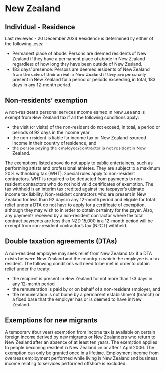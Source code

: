 # New Zealand
## Individual - Residence
Last reviewed - 20 December 2024
Residence is determined by either of the following tests:
  * Permanent place of abode: Persons are deemed residents of New Zealand if they have a permanent place of abode in New Zealand regardless of how long they have been outside of New Zealand. 
  * 183 days’ presence: Persons are deemed residents of New Zealand from the date of their arrival in New Zealand if they are personally present in New Zealand for a period or periods exceeding, in total, 183 days in any 12-month period. 


## Non-residents’ exemption
A non-resident’s personal services income earned in New Zealand is exempt from New Zealand tax if all the following conditions apply:
  * the visit (or visits) of the non-resident do not exceed, in total, a period or periods of 92 days in the income year
  * the non-resident is liable for income tax on New Zealand-sourced income in their country of residence, and
  * the person paying the employee/contractor is not resident in New Zealand.


The exemptions listed above do not apply to public entertainers, such as performing artists and professional athletes. They are subject to a maximum 20% withholding tax (WHT).
Special rules apply to non-resident contractors. WHT is required to be deducted from payments to non-resident contractors who do not hold valid certificates of exemption. The tax withheld is an interim tax credited against the taxpayer’s ultimate income tax liability. Non-resident contractors who are present in New Zealand for less than 92 days in any 12-month period and eligible for total relief under a DTA do not have to apply for a certificate of exemption, although they may wish to in order to obtain certainty for the payer. Also, any payments received by a non-resident contractor where the total contract payments are less than NZD 15,000 in a 12-month period will be exempt from non-resident contractor’s tax (NRCT) withheld.
## Double taxation agreements (DTAs)
A non-resident employee may seek relief from New Zealand tax if a DTA exists between New Zealand and the country in which the employee is a tax resident. The following conditions will need to be met in order to obtain relief under the treaty:
  * the recipient is present in New Zealand for not more than 183 days in any 12-month period
  * the remuneration is paid by or on behalf of a non-resident employer, and
  * the remuneration is not borne by a permanent establishment (branch) or a fixed base that the employer has or is deemed to have in New Zealand.


## Exemptions for new migrants
A temporary (four year) exemption from income tax is available on certain foreign income derived by new migrants or New Zealanders who return to New Zealand after an absence of at least ten years. The exemption applies to people becoming resident in New Zealand on or after 1 April 2006. The exemption can only be granted once in a lifetime. Employment income from overseas employment performed while living in New Zealand and business income relating to services performed offshore is excluded.
